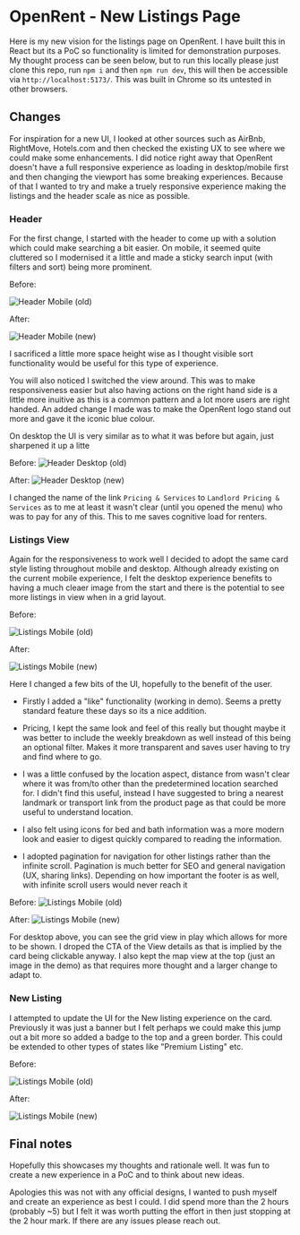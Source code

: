 # OpenRent - New Listings Page

Here is my new vision for the listings page on OpenRent. I have built this in React but its a PoC so functionality is limited for demonstration purposes. My thought process can be seen below, but to run this locally please just clone this repo, run `npm i` and then `npm run dev`, this will then be accessible via `http://localhost:5173/`. This was built in Chrome so its untested in other browsers.

## Changes

For inspiration for a new UI, I looked at other sources such as AirBnb, RightMove, Hotels.com and then checked the existing UX to see where we could make some enhancements. I did notice right away that OpenRent doesn't have a full responsive experience as loading in desktop/mobile first and then changing the viewport has some breaking experiences. Because of that I wanted to try and make a truely responsive experience making the listings and the header scale as nice as possible. 

### Header

For the first change, I started with the header to come up with a solution which could make searching a bit easier. On mobile, it seemed quite cluttered so I modernised it a little and made a sticky search input (with filters and sort) being more prominent.

Before:

![Header Mobile (old)](public/header-old-mobile.png)

After:

![Header Mobile (new)](public/header-new-mobile.png)

I sacrificed a little more space height wise as I thought visible sort functionality would be useful for this type of experience. 

You will also noticed I switched the view around. This was to make responsiveness easier but also having actions on the right hand side is a little more inuitive as this is a common pattern and a lot more users are right handed. An added change I made was to make the OpenRent logo stand out more and gave it the iconic blue colour.

On desktop the UI is very similar as to what it was before but again, just sharpened it up a litte

Before:
![Header Desktop (old)](public/header-old-desktop.png)

After:
![Header Desktop (new)](public/header-new-desktop.png)

I changed the name of the link `Pricing & Services` to `Landlord Pricing & Services` as to me at least it wasn't clear (until you opened the menu) who was to pay for any of this. This to me saves cognitive load for renters.

### Listings View

Again for the responsiveness to work well I decided to adopt the same card style listing throughout mobile and desktop. Although already existing on the current mobile experience, I felt the desktop experience benefits to having a much cleaer image from the start and there is the potential to see more listings in view when in a grid layout. 

Before:

![Listings Mobile (old)](public/listings-old-mobile.png)

After:

![Listings Mobile (new)](public/listings-new-mobile.png)

Here I changed a few bits of the UI, hopefully to the benefit of the user. 

- Firstly I added a "like" functionality (working in demo). Seems a pretty standard feature these days so its a nice addition.

- Pricing, I kept the same look and feel of this really but thought maybe it was better to include the weekly breakdown as well instead of this being an optional filter. Makes it more transparent and saves user having to try and find where to go.

- I was a little confused by the location aspect, distance from wasn't clear where it was from/to other than the predetermined location searched for. I didn't find this useful, instead I have suggested to bring a nearest landmark or transport link from the product page as that could be more useful to understand location.

- I also felt using icons for bed and bath information was a more modern look and easier to digest quickly compared to reading the information.

- I adopted pagination for navigation for other listings rather than the infinite scroll. Pagination is much better for SEO and general navigation (UX, sharing links). Depending on how important the footer is as well, with infinite scroll users would never reach it

Before:
![Listings Mobile (old)](public/listings-old-desktop.png)

After:
![Listings Mobile (new)](public/listings-new-desktop.png)

For desktop above, you can see the grid view in play which allows for more to be shown. I droped the CTA of the View details as that is implied by the card being clickable anyway. I also kept the map view at the top (just an image in the demo) as that requires more thought and a larger change to adapt to.

### New Listing

I attempted to update the UI for the New listing experience on the card. Previously it was just a banner but I felt perhaps we could make this jump out a bit more so added a badge to the top and a green border. This could be extended to other types of states like "Premium Listing" etc.

Before:

![Listings Mobile (old)](public/new-listing-old.png)

After:

![Listings Mobile (new)](public/new-listing-new.png)


## Final notes

Hopefully this showcases my thoughts and rationale well. It was fun to create a new experience in a PoC and to think about new ideas. 

Apologies this was not with any official designs, I wanted to push myself and create an experience as best I could. I did spend more than the 2 hours (probably ~5) but I felt it was worth putting the effort in then just stopping at the 2 hour mark. If there are any issues please reach out. 